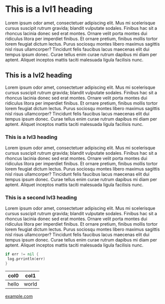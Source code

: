 # This is a lvl1 heading
Lorem ipsum odor amet, consectetuer adipiscing elit. Mus mi scelerisque cursus suscipit rutrum gravida; blandit vulputate sodales. Finibus hac sit a rhoncus lacinia donec sed erat montes. Ornare velit porta montes dui ridiculus litora per imperdiet finibus. Et ornare pretium, finibus mollis tortor lorem feugiat dictum lectus. Purus sociosqu montes libero maximus sagittis nisl risus ullamcorper? Tincidunt felis faucibus lacus maecenas elit dui tempus ipsum donec. Curae tellus enim curae rutrum dapibus mi diam per aptent. Aliquet inceptos mattis taciti malesuada ligula facilisis nunc.

## This is a lvl2 heading
Lorem ipsum odor amet, consectetuer adipiscing elit. Mus mi scelerisque cursus suscipit rutrum gravida; blandit vulputate sodales. Finibus hac sit a rhoncus lacinia donec sed erat montes. Ornare velit porta montes dui ridiculus litora per imperdiet finibus. Et ornare pretium, finibus mollis tortor lorem feugiat dictum lectus. Purus sociosqu montes libero maximus sagittis nisl risus ullamcorper? Tincidunt felis faucibus lacus maecenas elit dui tempus ipsum donec. Curae tellus enim curae rutrum dapibus mi diam per aptent. Aliquet inceptos mattis taciti malesuada ligula facilisis nunc.

### This is a lvl3 heading
Lorem ipsum odor amet, consectetuer adipiscing elit. Mus mi scelerisque cursus suscipit rutrum gravida; blandit vulputate sodales. Finibus hac sit a rhoncus lacinia donec sed erat montes. Ornare velit porta montes dui ridiculus litora per imperdiet finibus. Et ornare pretium, finibus mollis tortor lorem feugiat dictum lectus. Purus sociosqu montes libero maximus sagittis nisl risus ullamcorper? Tincidunt felis faucibus lacus maecenas elit dui tempus ipsum donec. Curae tellus enim curae rutrum dapibus mi diam per aptent. Aliquet inceptos mattis taciti malesuada ligula facilisis nunc.

### This is a second lvl3 heading
Lorem ipsum odor amet, consectetuer adipiscing elit. Mus mi scelerisque cursus suscipit rutrum gravida; blandit vulputate sodales. Finibus hac sit a rhoncus lacinia donec sed erat montes. Ornare velit porta montes dui ridiculus litora per imperdiet finibus. Et ornare pretium, finibus mollis tortor lorem feugiat dictum lectus. Purus sociosqu montes libero maximus sagittis nisl risus ullamcorper? Tincidunt felis faucibus lacus maecenas elit dui tempus ipsum donec. Curae tellus enim curae rutrum dapibus mi diam per aptent. Aliquet inceptos mattis taciti malesuada ligula facilisis nunc.

```go
if err != nil {
 log.prrintln(err)
}
```

| col0     | col1   |
|----------|--------|
| hello    | world  |

[example.com](https://example.com)

